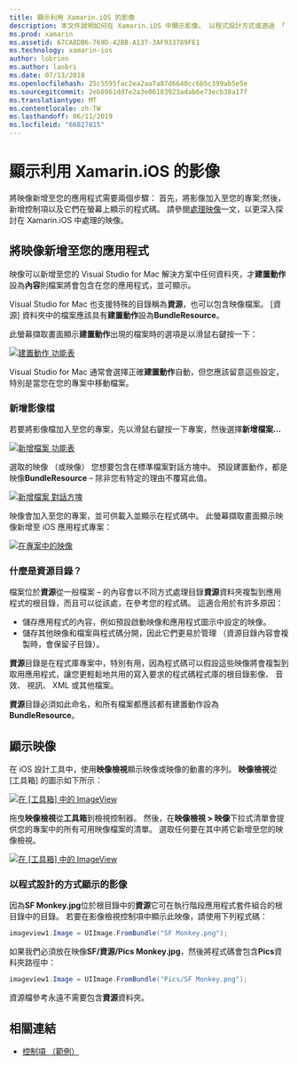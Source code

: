 ```yaml
---
title: 顯示利用 Xamarin.iOS 的影像
description: 本文件說明如何在 Xamarin.iOS 中顯示影像。 以程式設計方式或透過 「 iOS 設計工具，它就會涵蓋新增至應用程式的映像。
ms.prod: xamarin
ms.assetid: 67CA8DB6-769D-42BB-A137-3AF933789FE1
ms.technology: xamarin-ios
author: lobrien
ms.author: laobri
ms.date: 07/13/2018
ms.openlocfilehash: 25c5595fac2ea2aa7a87d6640cc6b5c399ab5e5e
ms.sourcegitcommit: 2eb8961dd7e2a3e06183923adab6e73ecb38a17f
ms.translationtype: MT
ms.contentlocale: zh-TW
ms.lasthandoff: 06/11/2019
ms.locfileid: "66827815"
---
```

# <a name="displaying-images-with-xamarinios"></a>顯示利用 Xamarin.iOS 的影像

將映像新增至您的應用程式需要兩個步驟： 首先，將影像加入至您的專案;然後，新增控制項以及它們在螢幕上顯示的程式碼。 請參閱[處理映像](~/ios/app-fundamentals/images-icons/index.md)一文，以更深入探討在 Xamarin.iOS 中處理的映像。

## <a name="adding-images-to-your-app"></a>將映像新增至您的應用程式

映像可以新增至您的 Visual Studio for Mac 解決方案中任何資料夾，才**建置動作**設為**內容**則檔案將會包含在您的應用程式，並可顯示。

Visual Studio for Mac 也支援特殊的目錄稱為**資源**，也可以包含映像檔案。 [資源] 資料夾中的檔案應該具有**建置動作**設為**BundleResource**。

此螢幕擷取畫面顯示**建置動作**出現的檔案時的選項是以滑鼠右鍵按一下：

 [![](image-images/image30a.png "建置動作 功能表")](image-images/image30a.png#lightbox)

Visual Studio for Mac 通常會選擇正確**建置動作**自動，但您應該留意這些設定，特別是當您在您的專案中移動檔案。

### <a name="adding-an-image-file"></a>新增影像檔

若要將影像檔加入至您的專案，先以滑鼠右鍵按一下專案，然後選擇**新增檔案...**

 [![](image-images/image31a.png "新增檔案 功能表")](image-images/image31a.png#lightbox)

選取的映像 （或映像） 您想要包含在標準檔案對話方塊中。 預設建置動作，都是映像**BundleResource** – 除非您有特定的理由不覆寫此值。

 [![](image-images/image32a.png "新增檔案 對話方塊")](image-images/image32a.png#lightbox)

映像會加入至您的專案，並可供載入並顯示在程式碼中。 此螢幕擷取畫面顯示映像新增至 iOS 應用程式專案：

 [![](image-images/image33a.png "在專案中的映像")](image-images/image33a.png#lightbox)

### <a name="what-is-the-resources-directory"></a>什麼是資源目錄？

檔案位於**資源**從一般檔案 – 的內容會以不同方式處理目錄**資源**資料夾複製到應用程式的根目錄，而且可以從該處，在參考您的程式碼。 這適合用於有許多原因：

-  儲存應用程式的內容，例如預設啟動映像和應用程式圖示中設定的映像。
-  儲存其他映像和檔案與程式碼分開，因此它們更易於管理 （資源目錄內容會複製時，會保留子目錄）。


**資源**目錄是在程式庫專案中，特別有用，因為程式碼可以假設這些映像將會複製到取用應用程式，讓您更輕鬆地共用的寫入要求的程式碼程式庫的根目錄影像、 音效、 視訊、 XML 或其他檔案。

**資源**目錄必須如此命名，和所有檔案都應該都有建置動作設為**BundleResource**。

## <a name="displaying-the-image"></a>顯示映像

在 iOS 設計工具中，使用**映像檢視**顯示映像或映像的動畫的序列。 **映像檢視**從 [工具箱] 的圖示如下所示：

 [![](image-images/image35a.png "在 [工具箱] 中的 ImageView")](image-images/image35.png#lightbox)

拖曳**映像檢視**從**工具箱**到檢視控制器。 然後，在**映像檢視 > 映像**下拉式清單會提供您的專案中的所有可用映像檔案的清單。 選取任何要在其中將它新增至您的映像檢視。

 [![](image-images/image36a.png "在 [工具箱] 中的 ImageView")](image-images/image36.png#lightbox)

### <a name="displaying-the-image-programmatically"></a>以程式設計的方式顯示的影像

因為**SF Monkey.jpg**位於根目錄中的**資源**它可在執行階段應用程式套件組合的根目錄中的目錄。 若要在影像檢視控制項中顯示此映像，請使用下列程式碼：

```csharp
imageview1.Image = UIImage.FromBundle("SF Monkey.png");
```

如果我們必須放在映像**SF/資源/Pics Monkey.jpg**，然後將程式碼會包含**Pics**資料夾路徑中：

```csharp
imageview1.Image = UIImage.FromBundle("Pics/SF Monkey.png");
```

資源檔參考永遠不需要包含**資源**資料夾。

## <a name="related-links"></a>相關連結

- [控制項 （範例）](https://developer.xamarin.com/samples/monotouch/Controls/)
